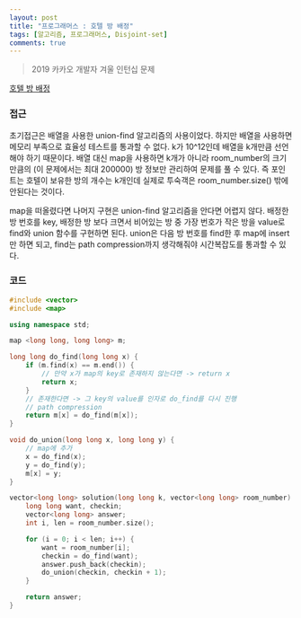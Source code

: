 ```yaml
---
layout: post
title: "프로그래머스 : 호텔 방 배정"
tags: [알고리즘, 프로그래머스, Disjoint-set]
comments: true
---
```


> 2019 카카오 개발자 겨울 인턴십 문제  

[호텔 방 배정](https://programmers.co.kr/learn/courses/30/lessons/64063#)  

### 접근  
초기접근은 배열을 사용한 union-find 알고리즘의 사용이었다. 하지만 배열을 사용하면 메모리 부족으로 효율성 테스트를 통과할 수 없다. k가 10^12인데 배열을 k개만큼 선언해야 하기 때문이다. 배열 대신 map을 사용하면 k개가 아니라 room_number의 크기만큼의 (이 문제에서는 최대 200000) 방 정보만 관리하여 문제를 풀 수 있다. 즉 포인트는 호텔이 보유한 방의 개수는 k개인데 실제로 투숙객은 room_number.size() 밖에 안된다는 것이다.  

map을 떠올렸다면 나머지 구현은 union-find 알고리즘을 안다면 어렵지 않다. 배정한 방 번호를 key, 배정한 방 보다 크면서 비어있는 방 중 가장 번호가 작은 방을 value로 find와 union 함수를 구현하면 된다. union은 다음 방 번호를 find한 후 map에 insert만 하면 되고, find는 path compression까지 생각해줘야 시간복잡도를 통과할 수 있다.  

### 코드  
~~~c++
#include <vector>
#include <map>

using namespace std;

map <long long, long long> m;

long long do_find(long long x) {
    if (m.find(x) == m.end()) {
        // 만약 x가 map의 key로 존재하지 않는다면 -> return x
        return x;
    }
    // 존재한다면 -> 그 key의 value를 인자로 do_find를 다시 진행
    // path compression
    return m[x] = do_find(m[x]);
}

void do_union(long long x, long long y) {
    // map에 추가
    x = do_find(x);
    y = do_find(y);
    m[x] = y;
}

vector<long long> solution(long long k, vector<long long> room_number) {
    long long want, checkin;
    vector<long long> answer;
    int i, len = room_number.size();

    for (i = 0; i < len; i++) {
        want = room_number[i];
        checkin = do_find(want);
        answer.push_back(checkin);
        do_union(checkin, checkin + 1);
    }

    return answer;
}
~~~
